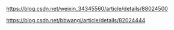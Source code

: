 
https://blog.csdn.net/weixin_34345560/article/details/88024500


https://blog.csdn.net/bbwangj/article/details/82024444